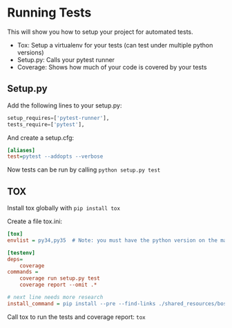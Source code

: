 # Running Tests #
This will show you how to setup your project for automated tests.
  * Tox: Setup a virtualenv for your tests (can test under multiple python versions)
  * Setup.py: Calls your pytest runner
  * Coverage: Shows how much of your code is covered by your tests

## Setup.py ##
Add the following lines to your setup.py:
``` python
setup_requires=['pytest-runner'],
tests_require=['pytest'],
```
 And create a setup.cfg:
 ``` cfg
 [aliases]
 test=pytest --addopts --verbose
 ```
 
 Now tests can be run by calling `python setup.py test`

## TOX ##
Install tox globally with `pip install tox`

Create a file tox.ini:
``` ini
[tox]
envlist = py34,py35  # Note: you must have the python version on the machine already

[testenv]
deps=
    coverage
commands =
    coverage run setup.py test
    coverage report --omit .*

# next line needs more research    
install_command = pip install --pre --find-links ./shared_resources/bostoolkit/ --no-index {opts} {packages}
```

Call tox to run the tests and coverage report: `tox`
